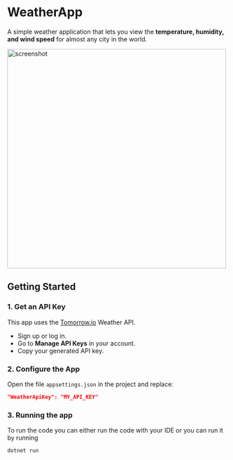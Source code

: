 # WeatherApp

A simple weather application that lets you view the **temperature, humidity, and wind speed** for almost any city in the world.

<img width="500" height="500" alt="screenshot" src="https://github.com/user-attachments/assets/9c58e0c8-8887-4124-8e5f-45599790f976" />

## Getting Started

### 1. Get an API Key
This app uses the [Tomorrow.io](https://docs.tomorrow.io/) Weather API.  
- Sign up or log in.  
- Go to **Manage API Keys** in your account.  
- Copy your generated API key.

### 2. Configure the App
Open the file `appsettings.json` in the project and replace:

```json
"WeatherApiKey": "MY_API_KEY"
```

### 3. Running the app
To run the code you can either run the code with your IDE or you can run it by running 
```bash
dotnet run
```
